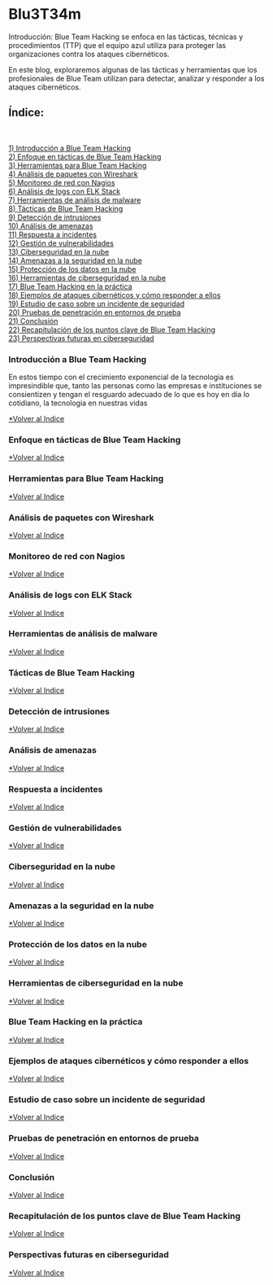 # Blu3T34m

Introducción:
Blue Team Hacking se enfoca en las tácticas, técnicas y procedimientos (TTP) que el equipo azul utiliza para proteger las organizaciones contra los ataques cibernéticos.

En este blog, exploraremos algunas de las tácticas y herramientas que los profesionales de Blue Team utilizan para detectar, analizar y responder a los ataques cibernéticos.


<h2 id="indice">Índice:</h2><br/>

<a href="#introduccion">1) Introducción a Blue Team Hacking</a> <br/>
<a href="#enfoque">2) Enfoque en tácticas de Blue Team Hacking</a> <br/>
<a href="#herramientabth">3) Herramientas para Blue Team Hacking</a> <br/>
<a href="#analisistrafico">4) Análisis de paquetes con Wireshark</a> <br/>
<a href="#monitoreo">5) Monitoreo de red con Nagios</a> <br/>
<a href="#analisislog">6) Análisis de logs con ELK Stack </a><br/>
<a href="#herramientasam">7) Herramientas de análisis de malware</a> <br/>
<a href="#tacticasbt">8) Tácticas de Blue Team Hacking</a> <br/>
<a href="#detecintru">9) Detección de intrusiones</a> <br/>
<a href="#analisisamenaza">10) Análisis de amenazas</a> <br/>
<a href="#respuestaincidente">11) Respuesta a incidentes</a> <br/>
<a href="#gestionvulnerabilidad">12) Gestión de vulnerabilidades</a> <br/>
<a href="#cibernube">13) Ciberseguridad en la nube</a> <br/>
<a href="#segnube">14) Amenazas a la seguridad en la nube</a> <br/>
<a href="#protecnube">15) Protección de los datos en la nube</a> <br/>
<a href="#herranube">16) Herramientas de ciberseguridad en la nube </a>  <br/>
<a href="#btpractica">17) Blue Team Hacking en la práctica</a>  <br/>
<a href="#ejemplosyrespuestas">18) Ejemplos de ataques cibernéticos y cómo responder a ellos</a> <br/>
<a href="#casosincidentes">19) Estudio de caso sobre un incidente de seguridad</a>  <br/>
<a href="#pruebprueba">20) Pruebas de penetración en entornos de prueba</a>  <br/>
<a href="#conclucion">21) Conclusión</a>  <br/>
<a href="#recapitulacion">22) Recapitulación de los puntos clave de Blue Team Hacking</a>  <br/>
<a href="#perspectivafutura">23) Perspectivas futuras en ciberseguridad</a>  <br/>

<h3 id="introduccion">Introducción a Blue Team Hacking</h3>
En estos tiempo con el crecimiento exponencial de la tecnologia es impresindible que, tanto las personas 
como las empresas e instituciones se consientizen y tengan el resguardo adecuado de lo que es hoy en dia lo cotidiano, la tecnologia en nuestras vidas

<a href="#indice">*Volver al Indice</a>  <br/>
<h3 id="enfoque">Enfoque en tácticas de Blue Team Hacking</h3>

<a href="#indice">*Volver al Indice</a>  <br/>
<h3 id="herramientasbt">Herramientas para Blue Team Hacking</h3>
<a href="#indice">*Volver al Indice</a>  <br/>
<h3 id="analisistrafico">Análisis de paquetes con Wireshark</h3>

<a href="#indice">*Volver al Indice</a>  <br/>
<h3 id="monitoreo">Monitoreo de red con Nagios</h3>
<a href="#indice">*Volver al Indice</a>  <br/>
<h3 id="analisislog">Análisis de logs con ELK Stack</h3>

<a href="#indice">*Volver al Indice</a>  <br/>
<h3 id="herramimientasam">Herramientas de análisis de malware</h3>

<a href="#indice">*Volver al Indice</a>  <br/>
<h3 id="tacticasbt">Tácticas de Blue Team Hacking</h3>

<a href="#indice">*Volver al Indice</a>  <br/>
<h3 id="detecintru">Detección de intrusiones</h3>

<a href="#indice">*Volver al Indice</a>  <br/>
<h3 id="analisisamenaza">Análisis de amenazas</h3>

<a href="#indice">*Volver al Indice</a>  <br/>
<h3 id="respuestaincidente">Respuesta a incidentes</h3>

<a href="#indice">*Volver al Indice</a>  <br/>
<h3 id="gestionvulnerabilidad">Gestión de vulnerabilidades</h3>

<a href="#indice">*Volver al Indice</a>  <br/>
<h3 id="cibernube">Ciberseguridad en la nube</h3>

<a href="#indice">*Volver al Indice</a>  <br/>
<h3 id="segnube">Amenazas a la seguridad en la nube</h3>

<a href="#indice">*Volver al Indice</a>  <br/>
<h3 id="protecnube">Protección de los datos en la nube</h3>

<a href="#indice">*Volver al Indice</a>  <br/>
<h3 id="herranube">Herramientas de ciberseguridad en la nube</h3>

<a href="#indice">*Volver al Indice</a>  <br/>
<h3 id="btpractica">Blue Team Hacking en la práctica</h3>

<a href="#indice">*Volver al Indice</a>  <br/>
<h3 id="ejemplosyrespuestas">Ejemplos de ataques cibernéticos y cómo responder a ellos</h3>

<a href="#indice">*Volver al Indice</a>  <br/>
<h3 id="casosincidentes">Estudio de caso sobre un incidente de seguridad</h3>

<a href="#indice">*Volver al Indice</a>  <br/>
<h3 id="pruebprueba">Pruebas de penetración en entornos de prueba</h3>

<a href="#indice">*Volver al Indice</a>  <br/>
<h3 id="conclucion">Conclusión</h3>
<a href="#indice">*Volver al Indice</a>  <br/>
<h3 id="recapitulacion">Recapitulación de los puntos clave de Blue Team Hacking</h3>
<a href="#indice">*Volver al Indice</a>  <br/>
<h3 id="perspectivafutura">Perspectivas futuras en ciberseguridad</h3>
<a href="#indice">*Volver al Indice</a>  <br/>

